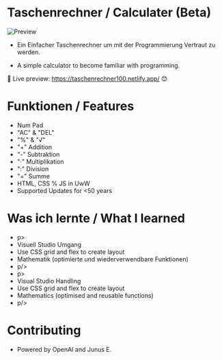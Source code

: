 # Taschenrechner / Calculater (Beta)
![Preview](https://github.com/PadJey/Taschenrechner/assets/89216593/88ade34a-1afb-4511-aedd-a11c6ad8bfa8)

- Ein Einfacher Taschenrechner um mit der Programmierung Vertraut zu werden.

- A simple calculator to become familiar with programming.

🔗 Live preview: https://taschenrechner100.netlify.app/ 😊


# Funktionen / Features

- Num Pad
- "AC" & "DEL"
- "%" & "√"
- "+" Addition
- "-" Subtraktion
- "·" Multiplikation
- ":" Division
- "=" Summe
- HTML, CSS % JS in UwW
- Supported Updates for <50 years


# Was ich lernte / What I learned 

- p>
- Visuell Studio Umgang
- Use CSS grid and flex to create layout
- Mathematik (optimierte und wiederverwendbare Funktionen)
- p/>
- p>
- Visual Studio Handling
- Use CSS grid and flex to create layout
- Mathematics (optimised and reusable functions)
- p/>


# Contributing

- Powered by OpenAI and Junus E.
